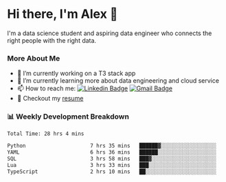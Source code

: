 # Hi there, I'm Alex  👋

I'm a data science student and aspiring data engineer who connects the right people with the right data. 

### More About Me

- 🔭 I’m currently working on a T3 stack app
- 🌱 I’m currently learning more about data engineering and cloud service
- 📫 How to reach me: [![Linkedin Badge](https://img.shields.io/badge/Alex%20Chen-blue?style=flat&logo=linkedin&labelColor=blue&link=https://www.linkedin.com/in/alex-chen-112523chen)](https://www.linkedin.com/in/alex-chen-112523chen/) [![Gmail Badge](https://img.shields.io/badge/-Alex%20Chen-c14438?style=flat&logo=Gmail&logoColor=white&link=mailto:itsalexchen@gmail.com)](mailto:itsalexchen@gmail.com)
- 📝 Checkout my [resume](https://112523chen.vercel.app/AlexChenResume.pdf)


### 📊 Weekly Development Breakdown
<!--START_SECTION:waka-->

```txt
Total Time: 28 hrs 4 mins

Python                     7 hrs 35 mins   ██████▓░░░░░░░░░░░░░░░░░░   26.97 %
YAML                       6 hrs 36 mins   ██████░░░░░░░░░░░░░░░░░░░   23.52 %
SQL                        3 hrs 58 mins   ███▓░░░░░░░░░░░░░░░░░░░░░   14.11 %
Lua                        3 hrs 33 mins   ███░░░░░░░░░░░░░░░░░░░░░░   12.64 %
TypeScript                 2 hrs 10 mins   ██░░░░░░░░░░░░░░░░░░░░░░░   07.72 %
```

<!--END_SECTION:waka-->
